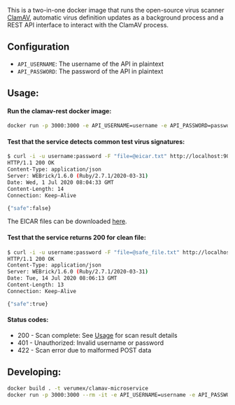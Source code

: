 This is a two-in-one docker image that runs the open-source virus scanner
[ClamAV](https://www.clamav.net), automatic virus definition updates as a
background process and a REST API interface to interact with the ClamAV process.

## Configuration

- `API_USERNAME`: The username of the API in plaintext
- `API_PASSWORD`: The password of the API in plaintext

## Usage:

#### Run the clamav-rest docker image:

```bash
docker run -p 3000:3000 -e API_USERNAME=username -e API_PASSWORD=password verumex/clamav-microservice
```

#### Test that the service detects common test virus signatures:

```bash
$ curl -i -u username:password -F "file=@eicar.txt" http://localhost:9000/scan
HTTP/1.1 200 OK
Content-Type: application/json
Server: WEBrick/1.6.0 (Ruby/2.7.1/2020-03-31)
Date: Wed, 1 Jul 2020 08:04:33 GMT
Content-Length: 14
Connection: Keep-Alive

{"safe":false}
```

The EICAR files can be downloaded [here](https://www.eicar.org/?page_id=3950).

#### Test that the service returns 200 for clean file:

```bash
$ curl -i -u username:password -F "file=@safe_file.txt" http://localhost:9000/scan
HTTP/1.1 200 OK
Content-Type: application/json
Server: WEBrick/1.6.0 (Ruby/2.7.1/2020-03-31)
Date: Tue, 14 Jul 2020 08:06:13 GMT
Content-Length: 13
Connection: Keep-Alive

{"safe":true}
```

#### **Status codes:**

- 200 - Scan complete: See [Usage](#usage) for scan result details
- 401 - Unauthorized: Invalid username or password
- 422 - Scan error due to malformed POST data

## Developing:

```bash
docker build . -t verumex/clamav-microservice
docker run -p 3000:3000 --rm -it -e API_USERNAME=username -e API_PASSWORD=password verumex/clamav-microservice
```
